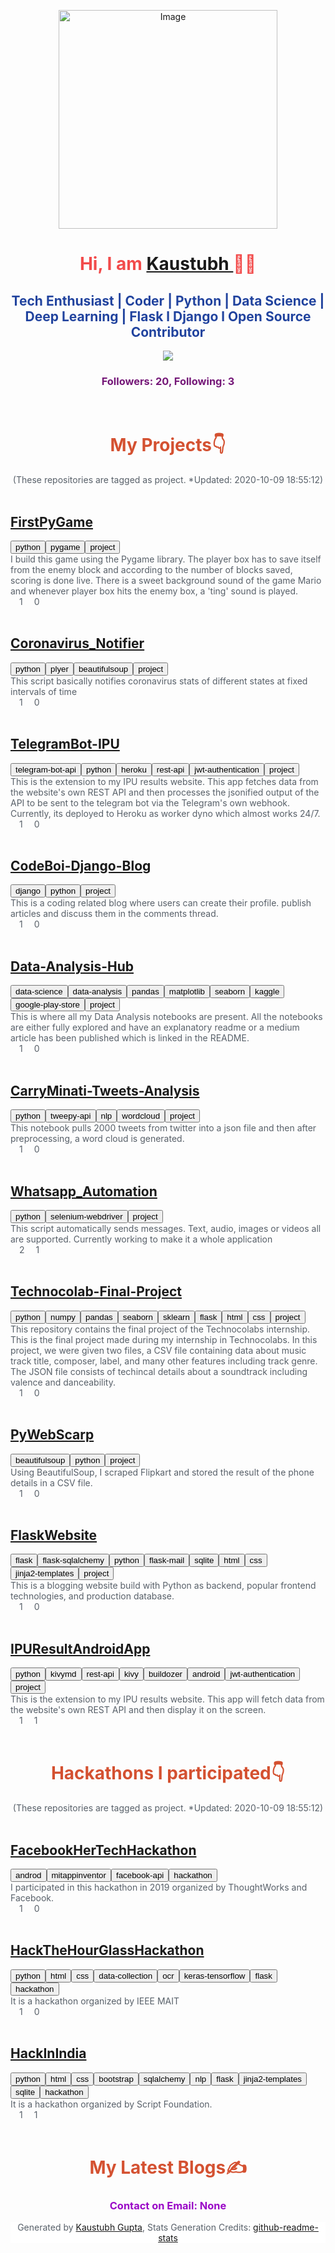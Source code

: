 
<html>
<title>Kaustubh  Portfolio</title>
<head>
<link rel="stylesheet" href="https://stackpath.bootstrapcdn.com/bootstrap/4.5.2/css/bootstrap.css" integrity="sha384-JcKb8q3iqJ61gNV9KGb8thSsNjpSL0n8PARn9HuZOnIxN0hoP+VmmDGMN5t9UJ0Z" crossorigin="anonymous">
<style>
html {
  font-family: "Lucida Sans", sans-serif;
}
.footer{
   left: 0;
   bottom: 0;
   width: 100%;
   background-color:white;
   color: black;
   text-align: center;
}

a {
        background-color: transparent;
        text-decoration: none;
}

.a-blue {
        color: #0366d6;
        background-color: transparent;
        text-decoration: none;
}

.button {
        background-color: #f1f8ff;
        border: none;
        color: #0366d6;
        padding: 10px 20px;
        text-align: center;
        text-decoration: none;
        display: inline-block;
        margin: 4px 2px;
        cursor: pointer;
        border-radius: 16px;
}

.img-rounded {
        border-radius: 50%;
        height: 350px;
}

.img-stats{
        height: 250px;
}

h1 {
        font-size: 250%;
}

h2 {
        font-size: 150%;
}

.h2-repo {
        font-size: 160%;
}

h3 {
        font-size: 140%;
}

.div-repos {
        width: 60%;
}

.div-main {
        padding-top: 50px;
        padding-right: 30px;
        padding-bottom: 50px;
        padding-left: 80px;
        
}
.text-repo{
        font-size: 100%;
        color:#586069;
}
.text-info{
        font-size:100%; 
        color:#586069;
}
@media only screen 
and (min-device-width : 320px) 
and (max-device-width : 480px) {
/* Styles */
.div-repos{
        width: 100%;
}
h1{
        font-size: 150%;
}
h2{
        font-size: 70%;
}
.img-rounded {
        border-radius: 50%;
        height: 400px;
}
.img-stats{
        height: 330px;
}
h3 {
        font-size: 80%;
}
.text-info{
        font-size:50%; 
        color:#586069;
}
.text-repo{
        font-size: 140%;
        color:#586069;
}
.h2-repo {
        font-size: 150%;
}
.button-text{
        font-size: 180%;
}
}
</style>
</head>
<body>
<div class="div-main" align="center">
<img class="img-rounded" alt="Image" height="350px" src="https://avatars3.githubusercontent.com/u/43691873?v=4" />
<h1 style='color:#f24b4b'> Hi, I am <a href="https://github.com/kaustubhgupta">Kaustubh </a>👨‍🎓 </h1>
<h2 style='color:#21439e'>Tech Enthusiast | Coder | Python | Data Science | Deep Learning | Flask l Django l Open Source Contributor</h2>
<img class="img-stats" src="https://github-readme-stats.vercel.app/api?username=kaustubhgupta&show_icons=true&theme=radical&count_private=true">
<h3 style='color:#751878'>Followers: <b>20</b>, Following: <b>3</b></h3>
<br>
<h1 style="color:#d45131"> My Projects👇</h1>
<text class="text-info">(These repositories are tagged as project. *Updated: 2020-10-09 18:55:12)</text>
<br>
<div class="div-repos" align="left" id=1>
        <br>
        <h2 class="h2-repo"><a class="a-blue" href="https://github.com/kaustubhgupta/FirstPyGame">FirstPyGame</a></h2>
        <button class="button"><text class="button-text">python</text></button><button class="button"><text class="button-text">pygame</text></button><button class="button"><text class="button-text">project</text></button>
        <br>
        <text class="text-repo">I build this game using the Pygame library. The player box has to save itself from the enemy block and according to the number of blocks saved, scoring is done live. There is a sweet background sound of the game Mario and whenever player box hits the enemy box, a 'ting' sound is played.<text><br>
        <img src="https://image.flaticon.com/icons/png/512/126/126482.png" width="14" height="14">1
        <img src="https://upload.wikimedia.org/wikipedia/commons/thumb/d/dd/Octicons-repo-forked.svg/675px-Octicons-repo-forked.svg.png" width="14" height="14">0
        <br>
        </div>  
        <div class="div-repos" align="left" id=2>
        <br>
        <h2 class="h2-repo"><a class="a-blue" href="https://github.com/kaustubhgupta/Coronavirus_Notifier">Coronavirus_Notifier</a></h2>
        <button class="button"><text class="button-text">python</text></button><button class="button"><text class="button-text">plyer</text></button><button class="button"><text class="button-text">beautifulsoup</text></button><button class="button"><text class="button-text">project</text></button>
        <br>
        <text class="text-repo">This script basically notifies coronavirus stats of different states at fixed intervals of time<text><br>
        <img src="https://image.flaticon.com/icons/png/512/126/126482.png" width="14" height="14">1
        <img src="https://upload.wikimedia.org/wikipedia/commons/thumb/d/dd/Octicons-repo-forked.svg/675px-Octicons-repo-forked.svg.png" width="14" height="14">0
        <br>
        </div>  
        <div class="div-repos" align="left" id=3>
        <br>
        <h2 class="h2-repo"><a class="a-blue" href="https://github.com/kaustubhgupta/TelegramBot-IPU">TelegramBot-IPU</a></h2>
        <button class="button"><text class="button-text">telegram-bot-api</text></button><button class="button"><text class="button-text">python</text></button><button class="button"><text class="button-text">heroku</text></button><button class="button"><text class="button-text">rest-api</text></button><button class="button"><text class="button-text">jwt-authentication</text></button><button class="button"><text class="button-text">project</text></button>
        <br>
        <text class="text-repo">This is the extension to my IPU results website. This app fetches data from the website's own REST API and then processes the jsonified output of the API to be sent to the telegram bot via the Telegram's own webhook. Currently, its deployed to Heroku as worker dyno which almost works 24/7. <text><br>
        <img src="https://image.flaticon.com/icons/png/512/126/126482.png" width="14" height="14">1
        <img src="https://upload.wikimedia.org/wikipedia/commons/thumb/d/dd/Octicons-repo-forked.svg/675px-Octicons-repo-forked.svg.png" width="14" height="14">0
        <br>
        </div>  
        <div class="div-repos" align="left" id=4>
        <br>
        <h2 class="h2-repo"><a class="a-blue" href="https://github.com/kaustubhgupta/CodeBoi-Django-Blog">CodeBoi-Django-Blog</a></h2>
        <button class="button"><text class="button-text">django</text></button><button class="button"><text class="button-text">python</text></button><button class="button"><text class="button-text">project</text></button>
        <br>
        <text class="text-repo">This is a coding related blog where users can create their profile. publish articles and discuss them in the comments thread.<text><br>
        <img src="https://image.flaticon.com/icons/png/512/126/126482.png" width="14" height="14">1
        <img src="https://upload.wikimedia.org/wikipedia/commons/thumb/d/dd/Octicons-repo-forked.svg/675px-Octicons-repo-forked.svg.png" width="14" height="14">0
        <br>
        </div>  
        <div class="div-repos" align="left" id=5>
        <br>
        <h2 class="h2-repo"><a class="a-blue" href="https://github.com/kaustubhgupta/Data-Analysis-Hub">Data-Analysis-Hub</a></h2>
        <button class="button"><text class="button-text">data-science</text></button><button class="button"><text class="button-text">data-analysis</text></button><button class="button"><text class="button-text">pandas</text></button><button class="button"><text class="button-text">matplotlib</text></button><button class="button"><text class="button-text">seaborn</text></button><button class="button"><text class="button-text">kaggle</text></button><button class="button"><text class="button-text">google-play-store</text></button><button class="button"><text class="button-text">project</text></button>
        <br>
        <text class="text-repo">This is where all my Data Analysis notebooks are present. All the notebooks are either fully explored and have an explanatory readme or a medium article has been published which is linked in the README. <text><br>
        <img src="https://image.flaticon.com/icons/png/512/126/126482.png" width="14" height="14">1
        <img src="https://upload.wikimedia.org/wikipedia/commons/thumb/d/dd/Octicons-repo-forked.svg/675px-Octicons-repo-forked.svg.png" width="14" height="14">0
        <br>
        </div>  
        <div class="div-repos" align="left" id=6>
        <br>
        <h2 class="h2-repo"><a class="a-blue" href="https://github.com/kaustubhgupta/CarryMinati-Tweets-Analysis">CarryMinati-Tweets-Analysis</a></h2>
        <button class="button"><text class="button-text">python</text></button><button class="button"><text class="button-text">tweepy-api</text></button><button class="button"><text class="button-text">nlp</text></button><button class="button"><text class="button-text">wordcloud</text></button><button class="button"><text class="button-text">project</text></button>
        <br>
        <text class="text-repo">This notebook pulls 2000 tweets from twitter into a json file and then after preprocessing, a word cloud is generated.<text><br>
        <img src="https://image.flaticon.com/icons/png/512/126/126482.png" width="14" height="14">1
        <img src="https://upload.wikimedia.org/wikipedia/commons/thumb/d/dd/Octicons-repo-forked.svg/675px-Octicons-repo-forked.svg.png" width="14" height="14">0
        <br>
        </div>  
        <div class="div-repos" align="left" id=7>
        <br>
        <h2 class="h2-repo"><a class="a-blue" href="https://github.com/kaustubhgupta/Whatsapp_Automation">Whatsapp_Automation</a></h2>
        <button class="button"><text class="button-text">python</text></button><button class="button"><text class="button-text">selenium-webdriver</text></button><button class="button"><text class="button-text">project</text></button>
        <br>
        <text class="text-repo">This script automatically sends messages. Text, audio, images or videos all are supported. Currently working to make it a whole application<text><br>
        <img src="https://image.flaticon.com/icons/png/512/126/126482.png" width="14" height="14">2
        <img src="https://upload.wikimedia.org/wikipedia/commons/thumb/d/dd/Octicons-repo-forked.svg/675px-Octicons-repo-forked.svg.png" width="14" height="14">1
        <br>
        </div>  
        <div class="div-repos" align="left" id=8>
        <br>
        <h2 class="h2-repo"><a class="a-blue" href="https://github.com/kaustubhgupta/Technocolab-Final-Project">Technocolab-Final-Project</a></h2>
        <button class="button"><text class="button-text">python</text></button><button class="button"><text class="button-text">numpy</text></button><button class="button"><text class="button-text">pandas</text></button><button class="button"><text class="button-text">seaborn</text></button><button class="button"><text class="button-text">sklearn</text></button><button class="button"><text class="button-text">flask</text></button><button class="button"><text class="button-text">html</text></button><button class="button"><text class="button-text">css</text></button><button class="button"><text class="button-text">project</text></button>
        <br>
        <text class="text-repo">This repository contains the final project of the Technocolabs internship. This is the final project made during my internship in Technocolabs. In this project, we were given two files, a CSV file containing data about music track title, composer, label, and many other features including track genre. The JSON file consists of techincal details about a soundtrack including valence and danceability.<text><br>
        <img src="https://image.flaticon.com/icons/png/512/126/126482.png" width="14" height="14">1
        <img src="https://upload.wikimedia.org/wikipedia/commons/thumb/d/dd/Octicons-repo-forked.svg/675px-Octicons-repo-forked.svg.png" width="14" height="14">0
        <br>
        </div>  
        <div class="div-repos" align="left" id=9>
        <br>
        <h2 class="h2-repo"><a class="a-blue" href="https://github.com/kaustubhgupta/PyWebScarp">PyWebScarp</a></h2>
        <button class="button"><text class="button-text">beautifulsoup</text></button><button class="button"><text class="button-text">python</text></button><button class="button"><text class="button-text">project</text></button>
        <br>
        <text class="text-repo">Using BeautifulSoup, I scraped Flipkart and stored the result of the phone details in a CSV file.<text><br>
        <img src="https://image.flaticon.com/icons/png/512/126/126482.png" width="14" height="14">1
        <img src="https://upload.wikimedia.org/wikipedia/commons/thumb/d/dd/Octicons-repo-forked.svg/675px-Octicons-repo-forked.svg.png" width="14" height="14">0
        <br>
        </div>  
        <div class="div-repos" align="left" id=10>
        <br>
        <h2 class="h2-repo"><a class="a-blue" href="https://github.com/kaustubhgupta/FlaskWebsite">FlaskWebsite</a></h2>
        <button class="button"><text class="button-text">flask</text></button><button class="button"><text class="button-text">flask-sqlalchemy</text></button><button class="button"><text class="button-text">python</text></button><button class="button"><text class="button-text">flask-mail</text></button><button class="button"><text class="button-text">sqlite</text></button><button class="button"><text class="button-text">html</text></button><button class="button"><text class="button-text">css</text></button><button class="button"><text class="button-text">jinja2-templates</text></button><button class="button"><text class="button-text">project</text></button>
        <br>
        <text class="text-repo">This is a blogging website build with Python as backend, popular frontend technologies, and production database.<text><br>
        <img src="https://image.flaticon.com/icons/png/512/126/126482.png" width="14" height="14">1
        <img src="https://upload.wikimedia.org/wikipedia/commons/thumb/d/dd/Octicons-repo-forked.svg/675px-Octicons-repo-forked.svg.png" width="14" height="14">0
        <br>
        </div>  
        <div class="div-repos" align="left" id=11>
        <br>
        <h2 class="h2-repo"><a class="a-blue" href="https://github.com/kaustubhgupta/IPUResultAndroidApp">IPUResultAndroidApp</a></h2>
        <button class="button"><text class="button-text">python</text></button><button class="button"><text class="button-text">kivymd</text></button><button class="button"><text class="button-text">rest-api</text></button><button class="button"><text class="button-text">kivy</text></button><button class="button"><text class="button-text">buildozer</text></button><button class="button"><text class="button-text">android</text></button><button class="button"><text class="button-text">jwt-authentication</text></button><button class="button"><text class="button-text">project</text></button>
        <br>
        <text class="text-repo">This is the extension to my IPU results website. This app will fetch data from the website's own REST API and then display it on the screen. <text><br>
        <img src="https://image.flaticon.com/icons/png/512/126/126482.png" width="14" height="14">1
        <img src="https://upload.wikimedia.org/wikipedia/commons/thumb/d/dd/Octicons-repo-forked.svg/675px-Octicons-repo-forked.svg.png" width="14" height="14">1
        <br>
        </div>  
        
<br>
<h1 style="color:#d45131"> Hackathons I participated👇</h1>
<text class="text-info">(These repositories are tagged as project. *Updated: 2020-10-09 18:55:12)</text>
<br>
<div class="div-repos" align="left" id=1>
        <br>
        <h2 class="h2-repo"><a class="a-blue" href="https://github.com/kaustubhgupta/FacebookHerTechHackathon">FacebookHerTechHackathon</a></h2>
        <button class="button"><text class="button-text">androd</text></button><button class="button"><text class="button-text">mitappinventor</text></button><button class="button"><text class="button-text">facebook-api</text></button><button class="button"><text class="button-text">hackathon</text></button>
        <br>
        <text class="text-repo">I participated in this hackathon in 2019 organized by ThoughtWorks and Facebook.<text><br>
        <img src="https://image.flaticon.com/icons/png/512/126/126482.png" width="14" height="14">1
        <img src="https://upload.wikimedia.org/wikipedia/commons/thumb/d/dd/Octicons-repo-forked.svg/675px-Octicons-repo-forked.svg.png" width="14" height="14">0
        <br>
        </div>  
        <div class="div-repos" align="left" id=2>
        <br>
        <h2 class="h2-repo"><a class="a-blue" href="https://github.com/kaustubhgupta/HackTheHourGlassHackathon">HackTheHourGlassHackathon</a></h2>
        <button class="button"><text class="button-text">python</text></button><button class="button"><text class="button-text">html</text></button><button class="button"><text class="button-text">css</text></button><button class="button"><text class="button-text">data-collection</text></button><button class="button"><text class="button-text">ocr</text></button><button class="button"><text class="button-text">keras-tensorflow</text></button><button class="button"><text class="button-text">flask</text></button><button class="button"><text class="button-text">hackathon</text></button>
        <br>
        <text class="text-repo">It is a hackathon organized by IEEE MAIT<text><br>
        <img src="https://image.flaticon.com/icons/png/512/126/126482.png" width="14" height="14">1
        <img src="https://upload.wikimedia.org/wikipedia/commons/thumb/d/dd/Octicons-repo-forked.svg/675px-Octicons-repo-forked.svg.png" width="14" height="14">0
        <br>
        </div>  
        <div class="div-repos" align="left" id=3>
        <br>
        <h2 class="h2-repo"><a class="a-blue" href="https://github.com/kaustubhgupta/HackInIndia">HackInIndia</a></h2>
        <button class="button"><text class="button-text">python</text></button><button class="button"><text class="button-text">html</text></button><button class="button"><text class="button-text">css</text></button><button class="button"><text class="button-text">bootstrap</text></button><button class="button"><text class="button-text">sqlalchemy</text></button><button class="button"><text class="button-text">nlp</text></button><button class="button"><text class="button-text">flask</text></button><button class="button"><text class="button-text">jinja2-templates</text></button><button class="button"><text class="button-text">sqlite</text></button><button class="button"><text class="button-text">hackathon</text></button>
        <br>
        <text class="text-repo">It is a hackathon organized by Script Foundation. <text><br>
        <img src="https://image.flaticon.com/icons/png/512/126/126482.png" width="14" height="14">1
        <img src="https://upload.wikimedia.org/wikipedia/commons/thumb/d/dd/Octicons-repo-forked.svg/675px-Octicons-repo-forked.svg.png" width="14" height="14">1
        <br>
        </div>  
        
<br>
<h1 style="color:#d45131"> My Latest Blogs✍️</h1>
          <div>
<!-- BLOG-POST-LIST:START -->
<!-- BLOG-POST-LIST:END -->
          </div>
<h3 style="color:#9a08c7">Contact on Email: None</h3>
</div>
<div class="footer">
<p class="text-info">Generated by <a href="https://github.com/kaustubhgupta">Kaustubh Gupta</a>, Stats Generation Credits: <a href="https://github.com/anuraghazra/github-readme-stats">github-readme-stats</a></p>
</div>
</body>
</html>
